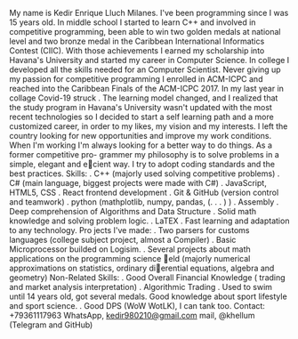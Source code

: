 My name is Kedir Enrique Lluch Milanes. I've been programming since I was 15 years old.
In middle school I started to learn C++ and involved in competitive programming, been able to win
two golden medals at national level and two bronze medal in the Caribbean International Informatics
Contest (CIIC). With those achievements I earned my scholarship into Havana's University and started
my career in Computer Science. In college I developed all the skills needed for an Computer Scientist.
Never giving up my passion for competitive programming I enrolled in ACM-ICPC and reached into the
Caribbean Finals of the ACM-ICPC 2017.
In my last year in collage Covid-19 struck . The learning model changed, and I realized that the study
program in Havana's University wasn't updated with the most recent technologies so I decided to start a
self learning path and a more customized career, in order to my likes, my vision and my interests. I left
the country looking for new opportunities and improve my work conditions.
When I'm working I'm always looking for a better way to do things. As a former competitive pro-
grammer my philosophy is to solve problems in a simple, elegant and ecient way. I try to adopt coding
standards and the best practices.
Skills:
. C++ (majorly used solving competitive problems)
. C# (main language, biggest projects were made with C#)
. JavaScript, HTML5, CSS
. React frontend development
. Git & GitHub (version control and teamwork)
. python (mathplotlib, numpy, pandas, (. . . ) )
. Assembly
. Deep comprehension of Algorithms and Data Structure
. Solid math knowledge and solving problem logic.
. LaTEX
. Fast learning and adaptation to any technology.
Pro jects I've made:
. Two parsers for customs languages (college subject project, almost a Compiler)
. Basic Microprocessor builded on Logisim.
. Several projects about math applications on the programming science eld (majorly numerical
approximations on statistics, ordinary dierential equations, algebra and geometry)
Non-Related Skills:
. Good Overall Financial Knowledge ( trading and market analysis interpretation)
. Algorithmic Trading
. Used to swim until 14 years old, got several medals. Good knowledge about sport lifestyle and
sport science.
. Good DPS (WoW WotLK), I can tank too.
Contact:
+79361117963 WhatsApp, kedir980210@gmail.com mail, @khellum (Telegram and GitHub)
<!---
khellum/khellum is a ✨ special ✨ repository because its `README.md` (this file) appears on your GitHub profile.
You can click the Preview link to take a look at your changes.
--->
